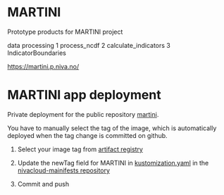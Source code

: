 # MARTINI
Prototype products for MARTINI project

data processing
1 process_ncdf
2 calculate_indicators
3 IndicatorBoundaries

https://martini.p.niva.no/


# MARTINI app deployment

Private deployment for the public repository [martini](https://github.com/NIVANorge/martini). 

You have to manually select the tag of the image, which is automatically deployed when the tag change is committed on github.  

1. Select your image tag from [artifact registry](https://console.cloud.google.com/artifacts/docker/niva-cd/europe-west1/images/martini?project=niva-cd)
2. Update the newTag field for MARTINI in  [kustomization.yaml](https://github.com/NIVANorge/nivacloud-manifests/blob/main/workloads/martini/base/kustomization.yaml) in the [nivacloud-mainifests repository](https://github.com/NIVANorge/nivacloud-manifests)

3. Commit and push
